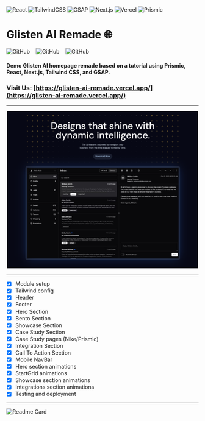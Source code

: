 ## <!--  -->

![React](https://img.shields.io/badge/-react-000?style=for-the-badge&logo=react)
![TailwindCSS](https://img.shields.io/badge/-tailwindcss-000?style=for-the-badge&logo=tailwindcss)
![GSAP](https://img.shields.io/badge/-gsap-000?style=for-the-badge&logo=greensock)
![Next.js](https://img.shields.io/badge/-Next.js-000?style=for-the-badge&logo=next.js)
![Vercel](https://img.shields.io/badge/-Vercel-000?style=for-the-badge&logo=vercel&logoColor=000080)
![Prismic](https://img.shields.io/badge/prismic-000?style=for-the-badge&logo=prismic)

# Glisten AI Remade 🌐

![GitHub](https://img.shields.io/github/forks/anuja-rahul/glisten-ai-remade?style=for-the-badge&logo=github)
&nbsp;&nbsp;
![GitHub](https://img.shields.io/github/license/anuja-rahul/glisten-ai-remade?style=for-the-badge&logo=github)
&nbsp;&nbsp;
![GitHub](https://img.shields.io/github/stars/anuja-rahul/glisten-ai-remade?style=for-the-badge&logo=github)
&nbsp;&nbsp;

#### Demo Glisten AI homepage remade based on a tutorial using Prismic, React, Next.js, Tailwind CSS, and GSAP.

### Visit Us: [https://glisten-ai-remade.vercel.app/](https://glisten-ai-remade.vercel.app/)

---

<div style="text-align:center;">
  <img src="docs/hero.png" alt="Image Description" width="500" style="align-items:center;">
</div>

---

- [x] Module setup
- [x] Tailwind config
- [x] Header
- [x] Footer
- [x] Hero Section
- [x] Bento Section
- [x] Showcase Section
- [x] Case Study Section
- [x] Case Study pages (Nike/Prismic)
- [x] Integration Section
- [x] Call To Action Section
- [x] Mobile NavBar
- [x] Hero section animations
- [x] StartGrid animations
- [x] Showcase section animations
- [x] Integrations section animations
- [x] Testing and deployment

---

![Readme Card](https://github-readme-stats.vercel.app/api/pin/?username=anuja-rahul&repo=glisten-ai-remade&theme=nightowl)
